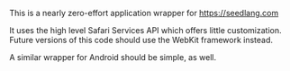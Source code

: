 This is a nearly zero-effort application wrapper for https://seedlang.com

It uses the high level Safari Services API which offers little customization. Future versions of this code should use the WebKit framework instead.

A similar wrapper for Android should be simple, as well.
